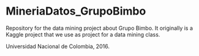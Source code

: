 # MineriaDatos_GrupoBimbo
Repository for the data mining project about Grupo Bimbo. It originally is a Kaggle project that we use as project for a data mining class.

Universidad Nacional de Colombia, 2016.
